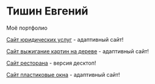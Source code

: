 

# Тишин Евгений
Моё портфолио

[Сайт юридических услуг](https://TishinEvgeniy.github.io/tishinyurist/ "описание") - адаптивный сайт!

[Сайт выжигание картин на дереве](https://TishinEvgeniy.github.io/piroprofi/ "описание") - адаптивный сайт!

[Сайт ресторана](https://TishinEvgeniy.github.io/restaurant/ "описание") - версия десктоп!

[Сайт пластиковые окна](http://wicons.ru/ "описание") - адаптивный сайт!
